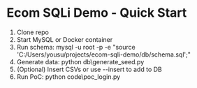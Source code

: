 # Ecom SQLi Demo - Quick Start

1. Clone repo
2. Start MySQL or Docker container
3. Run schema:
   mysql -u root -p -e "source 'C:/Users/yousu/projects/ecom-sqli-demo/db/schema.sql';"
4. Generate data:
   python db\generate_seed.py
5. (Optional) Insert CSVs or use --insert to add to DB
6. Run PoC:
   python code\poc_login.py

